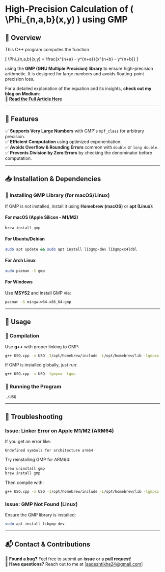 # **High-Precision Calculation of \( \Phi_{n,a,b}(x,y) \) using GMP**  

## **📌 Overview**  
This C++ program computes the function  

\[
\Phi_{n,a,b}(x,y) = \frac{x^{n+a} - y^{n+a}}{x^{n+b} - y^{n+b}}
\]  

using the **GMP (GNU Multiple Precision) library** to ensure high-precision arithmetic. It is designed for large numbers and avoids floating-point precision loss.  

For a detailed explanation of the equation and its insights, **check out my blog on Medium**:  
🔗 **[Read the Full Article Here](https://medium.com/@aadeshtikhe24/uncertainty-stability-quotient-usq-a-power-ratio-capturing-the-transition-from-instability-to-aa4f7d7b62ec)**  

---

## **🚀 Features**  
✅ **Supports Very Large Numbers** with GMP's `mpf_class` for arbitrary precision.  
✅ **Efficient Computation** using optimized exponentiation.  
✅ **Avoids Overflow & Rounding Errors** common with `double` or `long double`.  
✅ **Prevents Division by Zero Errors** by checking the denominator before computation.  

---

## **📥 Installation & Dependencies**  
### **🔹 Installing GMP Library (for macOS/Linux)**  
If GMP is not installed, install it using **Homebrew (macOS)** or **apt (Linux)**:  

#### **For macOS (Apple Silicon - M1/M2)**
```sh
brew install gmp
```
#### **For Ubuntu/Debian**
```sh
sudo apt update && sudo apt install libgmp-dev libgmpxx4ldbl
```

#### **For Arch Linux**
```sh
sudo pacman -S gmp
```

#### **For Windows**
Use **MSYS2** and install GMP via:
```sh
pacman -S mingw-w64-x86_64-gmp
```

---

## **📝 Usage**  
### **🔹 Compilation**
Use **g++** with proper linking to GMP:  
```sh
g++ USQ.cpp -o USQ -I/opt/homebrew/include -L/opt/homebrew/lib -lgmpxx -lgmp
```
If GMP is installed globally, just run:
```sh
g++ USQ.cpp -o USQ -lgmpxx -lgmp
```

### **🔹 Running the Program**
```sh
./USQ
```

---

## **🐛 Troubleshooting**  
### **Issue: Linker Error on Apple M1/M2 (ARM64)**
If you get an error like:  
```
Undefined symbols for architecture arm64
```
Try reinstalling GMP for ARM64:  
```sh
brew uninstall gmp
brew install gmp
```
Then compile with:  
```sh
g++ USQ.cpp -o USQ -I/opt/homebrew/include -L/opt/homebrew/lib -lgmpxx -lgmp
```

### **Issue: GMP Not Found (Linux)**
Ensure the GMP library is installed:  
```sh
sudo apt install libgmp-dev
``` 

---

## **📬 Contact & Contributions**
🐛 **Found a bug?** Feel free to submit an **issue** or a **pull request**!  
📧 **Have questions?** Reach out to me at [aadeshtikhe24@gmail.com]  
